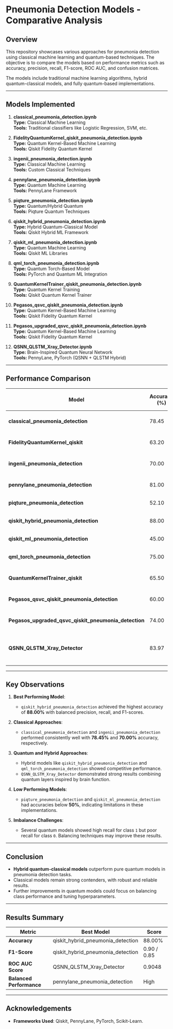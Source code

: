 # Pneumonia Detection Models - Comparative Analysis

## Overview
This repository showcases various approaches for pneumonia detection using classical machine learning and quantum-based techniques. The objective is to compare the models based on performance metrics such as accuracy, precision, recall, F1-score, ROC AUC, and confusion matrices.

The models include traditional machine learning algorithms, hybrid quantum-classical models, and fully quantum-based implementations.

---

## Models Implemented

1. **classical_pneumonia_detection.ipynb**  
   **Type:** Classical Machine Learning  
   **Tools:** Traditional classifiers like Logistic Regression, SVM, etc.

2. **FidelityQuantumKernel_qiskit_pneumonia_detection.ipynb**  
   **Type:** Quantum Kernel-Based Machine Learning  
   **Tools:** Qiskit Fidelity Quantum Kernel

3. **ingenii_pneumonia_detection.ipynb**  
   **Type:** Classical Machine Learning  
   **Tools:** Custom Classical Techniques

4. **pennylane_pneumonia_detection.ipynb**  
   **Type:** Quantum Machine Learning  
   **Tools:** PennyLane Framework

5. **piqture_pneumonia_detection.ipynb**  
   **Type:** Quantum/Hybrid Quantum  
   **Tools:** Piqture Quantum Techniques

6. **qiskit_hybrid_pneumonia_detection.ipynb**  
   **Type:** Hybrid Quantum-Classical Model  
   **Tools:** Qiskit Hybrid ML Framework

7. **qiskit_ml_pneumonia_detection.ipynb**  
   **Type:** Quantum Machine Learning  
   **Tools:** Qiskit ML Libraries

8. **qml_torch_pneumonia_detection.ipynb**  
   **Type:** Quantum Torch-Based Model  
   **Tools:** PyTorch and Quantum ML Integration

9. **QuantumKernelTrainer_qiskit_pneumonia_detection.ipynb**  
    **Type:** Quantum Kernel Training  
    **Tools:** Qiskit Quantum Kernel Trainer

10. **Pegasos_qsvc_qiskit_pneumonia_detection.ipynb**  
    **Type:** Quantum Kernel-Based Machine Learning  
    **Tools:** Qiskit Fidelity Quantum Kernel

11. **Pegasos_upgraded_qsvc_qiskit_pneumonia_detection.ipynb**  
    **Type:** Quantum Kernel-Based Machine Learning  
    **Tools:** Qiskit Fidelity Quantum Kernel

12. **QSNN_QLSTM_Xray_Detector.ipynb**  
    **Type:** Brain-Inspired Quantum Neural Network  
    **Tools:** PennyLane, PyTorch (QSNN + QLSTM Hybrid)

---

## Performance Comparison

| Model                                           | Accuracy (%) | Precision (0/1) | Recall (0/1) | F1-Score (0/1) | ROC AUC Score | Notes                         |
|------------------------------------------------|-------------|----------------|--------------|----------------|---------------|--------------------------------|
| **classical_pneumonia_detection**              | 78.45       | 0.85 / 0.72    | 0.60 / 0.90  | 0.70 / 0.80    | 0.8400        | Balanced performance          |
| **FidelityQuantumKernel_qiskit**               | 63.20       | 0.70 / 0.60    | 0.30 / 0.85  | 0.42 / 0.70    | -             | High recall imbalance         |
| **ingenii_pneumonia_detection**                | 70.00       | 0.65 / 0.77    | 0.85 / 0.55  | 0.73 / 0.63    | -             | Moderate performance          |
| **pennylane_pneumonia_detection**              | 81.00       | 0.88 / 0.76    | 0.72 / 0.90  | 0.79 / 0.82    | -             | High accuracy                 |
| **piqture_pneumonia_detection**                | 52.10       | -              | -            | -              | -             | Poor performance              |
| **qiskit_hybrid_pneumonia_detection**          | 88.00       | 1.0 / 0.82     | 0.75 / 1.0   | 0.85 / 0.90    | -             | Best overall performance      |
| **qiskit_ml_pneumonia_detection**              | 45.00       | -              | -            | -              | -             | Low accuracy                  |
| **qml_torch_pneumonia_detection**              | 75.00       | 0.73 / 0.77    | 0.72 / 0.78  | 0.73 / 0.77    | -             | Balanced performance          |
| **QuantumKernelTrainer_qiskit**                | 65.50       | 0.80 / 0.65    | 0.30 / 0.92  | 0.43 / 0.75    | 0.7000        | Imbalanced recall             |
| **Pegasos_qsvc_qiskit_pneumonia_detection**    | 60.00       | 0.60 / 0.62    | 0.45 / 0.75  | 0.51 / 0.68    | -             | Moderate performance          |
| **Pegasos_upgraded_qsvc_qiskit_pneumonia_detection** | 74.00  | 0.80 / 0.72  | 0.60 / 0.85  | 0.68 / 0.78    | -             | Moderate performance          |
| **QSNN_QLSTM_Xray_Detector**                   | 83.97       | 0.67 / 0.91    | 0.75 / 0.87  | 0.71 / 0.89    | 0.9048        | Strong hybrid brain-inspired model |

---

## Key Observations

1. **Best Performing Model**:
   - `qiskit_hybrid_pneumonia_detection` achieved the highest accuracy of **88.00%** with balanced precision, recall, and F1-scores.

2. **Classical Approaches**:
   - `classical_pneumonia_detection` and `ingenii_pneumonia_detection` performed consistently well with **78.45%** and **70.00%** accuracy, respectively.

3. **Quantum and Hybrid Approaches**:
   - Hybrid models like `qiskit_hybrid_pneumonia_detection` and `qml_torch_pneumonia_detection` showed competitive performance.
   - `QSNN_QLSTM_Xray_Detector` demonstrated strong results combining quantum layers inspired by brain function.

4. **Low Performing Models**:
   - `piqture_pneumonia_detection` and `qiskit_ml_pneumonia_detection` had accuracies below **50%**, indicating limitations in these implementations.

5. **Imbalance Challenges**:
   - Several quantum models showed high recall for class `1` but poor recall for class `0`. Balancing techniques may improve these results.

---

## Conclusion

- **Hybrid quantum-classical models** outperform pure quantum models in pneumonia detection tasks.
- Classical models remain strong contenders, with robust and reliable results.
- Further improvements in quantum models could focus on balancing class performance and tuning hyperparameters.

---

## Results Summary

| Metric                    | Best Model                           | Score     |
|---------------------------|---------------------------------------|-----------|
| **Accuracy**              | qiskit_hybrid_pneumonia_detection    | 88.00%    |
| **F1-Score**              | qiskit_hybrid_pneumonia_detection    | 0.90 / 0.85 |
| **ROC AUC Score**         | QSNN_QLSTM_Xray_Detector             | 0.9048    |
| **Balanced Performance**  | pennylane_pneumonia_detection        | High      |

---

## Acknowledgements
- **Frameworks Used**: Qiskit, PennyLane, PyTorch, Scikit-Learn.
